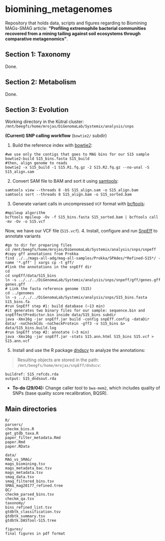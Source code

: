 # biomining_metagenomes

Repository that holds data, scripts and figures regarding to Biomining MAGs-SMAG article: **"Profiling extremophile bacterial communities recovered from a mining tailing against soil ecosystems through comparative metagenomics"**.

## Section 1: Taxonomy

Done.

## Section 2: Metabolism

Done.

## Section 3: Evolution

Working directory in the Kütral cluster: ```/mnt/beegfs/home/mrojas/DiGenomaLab/Systemix/analysis/snps```

**(Current) SNP calling workflow** (```bowtie2/``` subdir)

1. Build the reference index with [bowtie2](https://github.com/BenLangmead/bowtie2):
```
#we use only the contigs that goes to MAG bins for our S15 sample
bowtie2-build S15_bins.fasta S15_build
#then, align genome to reads
bowtie2 -x S15_build -1 S15.R1.fq.gz -2 S15.R2.fq.gz --no-unal -S S15_align.sam
```
2. Convert SAM file to BAM and sort it using [samtools](https://github.com/samtools/samtools):
```
samtools view --threads 8 -bS S15_align.sam -o S15_align.bam
samtools sort --threads 8 S15_align.bam -o S15_sorted.bam
```
3. Generate variant calls in uncompressed ```VCF``` format with [bcftools](https://samtools.github.io/bcftools/):
```
#mpileup algorithm
bcftools mpileup -Ov -f S15_bins.fasta S15_sorted.bam | bcftools call -mv -Ov -o S15.vcf
```
Now, we have our VCF file (```S15.vcf```).
4. Install, configure and run [SnpEff](https://pcingola.github.io/SnpEff/snpeff/introduction/) to annotate variants
```
#go to dir for preparing files
cd /mnt/beegfs/home/mrojas/DiGenomaLab/Systemix/analysis/snps/snpeff
#copy gff annotations from Prokka
find ../../mags-all-adg/mag-all-samples/Prokka/SPAdes/*Refined-S15*/ -name '*.gff' | xargs cp -t gff/
#link the annotations in the snpEff dir
cd
cd snpEff/data/S15_bins
ln -s ../../../DiGenomaLab/Systemix/analysis/snps/snpeff/gff/genes.gff genes.gff
# Link the fasta reference genome (S15)
cd ../genomes
ln -s ../../../DiGenomaLab/Systemix/analysis/snps/S15_bins.fasta S15_bins.fa
#run SnpEff step #1: build database (~13 min)
#it generates two binary files for our sample: sequence.bin and snpEffectPredictor.bin inside data/S15_bins subdir
java -Xmx16g -jar snpEff.jar build -config snpEff.config -dataDir data/ -noCheckCds -noCheckProtein -gff3 -v S15_bins &> data/S15_bins.build.log
#run SnpEff step #2: annotate (~3 min)
java -Xmx16g -jar snpEff.jar -stats S15.ann.html S15_bins S15.vcf > S15.ann.vcf
```
5. Install and use the R package [dndscv](https://github.com/im3sanger/dndscv) to analyze the annotations:
> Resulting objects are stored in the path: ```/mnt/beegfs/home/mrojas/snpEff/dndscv```:
```
buildref: S15_refcds.rda
output: S15_dndsout.rda
```


* **To-do (29/04):** Change caller tool to ```bwa-mem2```, which includes quality of SNPs (base quality score recalibration, BQSR).


## Main directories

```
R/
parsers/
checkm_bins.R
get_gtdb_taxa.R
paper_filter_metadata.Rmd
paper.Rmd
paper.RData
```

```
data/
MAG_vs_SMAG/
mags_biomining.tsv
mags_metadata_bac.tsv
mags_metadata.tsv
smag_data.tsv
smag_filtered_bins.tsv
SMAG_mag20177_refined.tree
QC/
checkm_parsed_bins.tsv
checkm_qa.tsv
taxonomy/
bins_refined_list.tsv
gtdbtk_classification.tsv
gtdbtk_summary.tsv
gtdbtk.DASTool-S15.tree
```

```
figures/
final figures in pdf format
```
